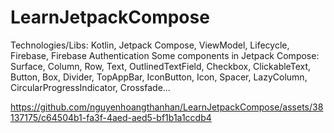# LearnJetpackCompose
Technologies/Libs: Kotlin, Jetpack Compose, ViewModel, Lifecycle, Firebase, Firebase Authentication
Some components in Jetpack Compose: Surface, Column, Row, Text, OutlinedTextField, Checkbox, ClickableText, Button, Box, Divider, TopAppBar, IconButton, Icon, Spacer, LazyColumn, CircularProgressIndicator, Crossfade...

https://github.com/nguyenhoangthanhan/LearnJetpackCompose/assets/38137175/c64504b1-fa3f-4aed-aed5-bf1b1a1ccdb4

